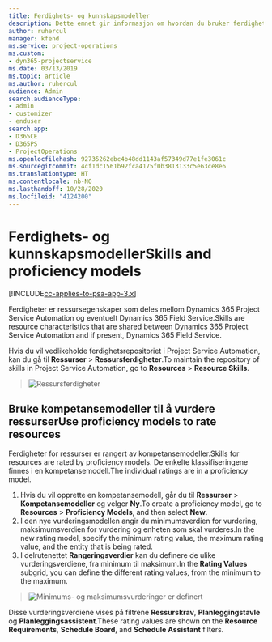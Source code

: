 ```yaml
---
title: Ferdighets- og kunnskapsmodeller
description: Dette emnet gir informasjon om hvordan du bruker ferdighets- og kunnskapsmodeller.
author: ruhercul
manager: kfend
ms.service: project-operations
ms.custom:
- dyn365-projectservice
ms.date: 03/13/2019
ms.topic: article
ms.author: ruhercul
audience: Admin
search.audienceType:
- admin
- customizer
- enduser
search.app:
- D365CE
- D365PS
- ProjectOperations
ms.openlocfilehash: 92735262ebc4b48dd1143af57349d77e1fe3061c
ms.sourcegitcommit: 4cf1dc1561b92fca4175f0b3813133c5e63ce8e6
ms.translationtype: HT
ms.contentlocale: nb-NO
ms.lasthandoff: 10/28/2020
ms.locfileid: "4124200"
---
```

# <a name="skills-and-proficiency-models"></a><span data-ttu-id="71957-103">Ferdighets- og kunnskapsmodeller</span><span class="sxs-lookup"><span data-stu-id="71957-103">Skills and proficiency models</span></span>

[!INCLUDE[cc-applies-to-psa-app-3.x](../includes/cc-applies-to-psa-app-3x.md)]

<span data-ttu-id="71957-104">Ferdigheter er ressursegenskaper som deles mellom Dynamics 365 Project Service Automation og eventuelt Dynamics 365 Field Service.</span><span class="sxs-lookup"><span data-stu-id="71957-104">Skills are resource characteristics that are shared between Dynamics 365 Project Service Automation and if present, Dynamics 365 Field Service.</span></span> 

<span data-ttu-id="71957-105">Hvis du vil vedlikeholde ferdighetsrepositoriet i Project Service Automation, kan du gå til **Ressurser** \> **Ressursferdigheter**.</span><span class="sxs-lookup"><span data-stu-id="71957-105">To maintain the repository of skills in Project Service Automation, go to **Resources** \> **Resource Skills**.</span></span> 

> ![Ressursferdigheter](media/Resource-Management-image84.png)

## <a name="use-proficiency-models-to-rate-resources"></a><span data-ttu-id="71957-107">Bruke kompetansemodeller til å vurdere ressurser</span><span class="sxs-lookup"><span data-stu-id="71957-107">Use proficiency models to rate resources</span></span>

<span data-ttu-id="71957-108">Ferdigheter for ressurser er rangert av kompetansemodeller.</span><span class="sxs-lookup"><span data-stu-id="71957-108">Skills for resources are rated by proficiency models.</span></span> <span data-ttu-id="71957-109">De enkelte klassifiseringene finnes i en kompetansemodell.</span><span class="sxs-lookup"><span data-stu-id="71957-109">The individual ratings are in a proficiency model.</span></span> 

1. <span data-ttu-id="71957-110">Hvis du vil opprette en kompetansemodell, går du til **Ressurser** \> **Kompetansemodeller** og velger **Ny**.</span><span class="sxs-lookup"><span data-stu-id="71957-110">To create a proficiency model, go to **Resources** \> **Proficiency Models**, and then select **New**.</span></span>
2. <span data-ttu-id="71957-111">I den nye vurderingsmodellen angir du minimumsverdien for vurdering, maksimumsverdien for vurdering og enheten som skal vurderes.</span><span class="sxs-lookup"><span data-stu-id="71957-111">In the new rating model, specify the minimum rating value, the maximum rating value, and the entity that is being rated.</span></span>
3. <span data-ttu-id="71957-112">I delrutenettet **Rangeringsverdier** kan du definere de ulike vurderingsverdiene, fra minimum til maksimum.</span><span class="sxs-lookup"><span data-stu-id="71957-112">In the **Rating Values** subgrid, you can define the different rating values, from the minimum to the maximum.</span></span>

> ![Minimums- og maksimumsvurderinger er definert](media/Resource-Management-image85.png)

<span data-ttu-id="71957-114">Disse vurderingsverdiene vises på filtrene **Ressurskrav**, **Planleggingstavle** og **Planleggingsassistent**.</span><span class="sxs-lookup"><span data-stu-id="71957-114">These rating values are shown on the **Resource Requirements**, **Schedule Board**, and **Schedule Assistant** filters.</span></span>
